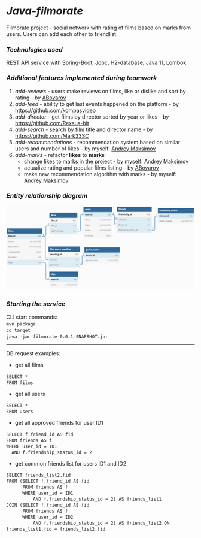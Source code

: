 # _Java-filmorate_
Filmorate project - social network with rating of films based on marks from users. Users can add each other to friendlist.

### _Technologies used_
REST API service with Spring-Boot, Jdbc, H2-database, Java 11, Lombok

### _Additional features implemented during teamwork_
1. _add-reviews_ - users make reviews on films, like or dislike and sort by rating - by [ABoyarov](https://github.com/aboyarov)
2. _add-feed_ - ability to get last events happened on the platform - by https://github.com/kompasvideo
3. _add-director_ - get films by director sorted by year or likes - by https://github.com/Rexsus-bit
4. _add-search_ - search by film title and director name - by https://github.com/Mark33SC
5. _add-recommendations_ - recommendation system based on similar users and number of likes - by myself: [Andrey Maksimov](https://github.com/Keindel)
6. _add-marks_ - refactor **likes** to **marks**
   - change likes to marks in the project - by myself: [Andrey Maksimov](https://github.com/Keindel)
   - actualize rating and popular films listing - by [ABoyarov](https://github.com/aboyarov)
   - make new recommendation algorithm with marks - by myself: [Andrey Maksimov](https://github.com/Keindel)

### _Entity relationship diagram_
![db ER-diagram](./filmorate%20ER%20diagram.png)

### _Starting the service_
CLI start commands:  
`mvn package`  
`cd target`  
`java -jar filmorate-0.0.1-SNAPSHOT.jar`

___
DB request examples:

- get all films
```
SELECT *
FROM films
```

- get all users
```
SELECT *
FROM users
```

- get all approved friends for user ID1
```
SELECT f.friend_id AS fid
FROM friends AS f
WHERE user_id = ID1
  AND f.friendship_status_id = 2
```

- get common friends list for users ID1 and ID2
```
SELECT friends_list2.fid
FROM (SELECT f.friend_id AS fid
      FROM friends AS f
      WHERE user_id = ID1
          AND f.friendship_status_id = 2) AS friends_list1
JOIN (SELECT f.friend_id AS fid
      FROM friends AS f
      WHERE user_id = ID2
          AND f.friendship_status_id = 2) AS friends_list2 ON friends_list1.fid = friends_list2.fid
```

